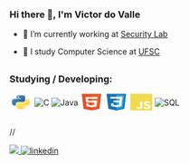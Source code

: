### Hi there 👋, I'm Victor do Valle

- 🔭 I’m currently working at [Security Lab](https://labsec.ufsc.br/)

- 🌱 I study Computer Science at [UFSC](https://cco.ufsc.br/)


##

<div style="display: inline_block">
  <h3>Studying / Developing:</h3>
  
  <img align="center" title="Python" alt="Python" height="30" width="40" src="https://raw.githubusercontent.com/devicons/devicon/master/icons/python/python-original.svg"> 
  <img align="center" title="C" alt="C" height="30" width="30" src="https://img.icons8.com/color/480/c-programming.png">
  <img align="center" title="Java" alt="Java" height="30" width="40" src="https://cdn.jsdelivr.net/gh/devicons/devicon/icons/java/java-original.svg">
  <img align="center" title="HTML" alt="HTML" height="30" width="40" src="https://raw.githubusercontent.com/devicons/devicon/master/icons/html5/html5-original.svg">
  <img align="center" title="CSS" alt="CSS" height="30" width="40" src="https://raw.githubusercontent.com/devicons/devicon/master/icons/css3/css3-original.svg">
  <img align="center" title="JavaScript" alt="JavaScript" height="30" width="40" src="https://raw.githubusercontent.com/devicons/devicon/master/icons/javascript/javascript-plain.svg">
  <img align="center" title="SQL" alt="SQL" height="30" width="30" src="https://cdn-icons-png.flaticon.com/128/4492/4492311.png">
  
</div>

##

// 
<!-- site: https://dev.to/envoy_/150-badges-for-github-pnk-->
<div>
  <a href="mailto:victorvcunha@hotmail.com">
    <img src="https://img.shields.io/badge/Microsoft_Outlook-0078D4?style=for-the-badge&logo=microsoft-outlook&logoColor=white" target="_blank">
  </a>
  <a href="https://www.linkedin.com/in/victordovalle/" target="_blank">
    <img src="https://img.shields.io/badge/-LinkedIn-%230077B5?style=for-the-badge&logo=linkedin&logoColor=white" alt="linkedin"/>
  </a>
</div>
